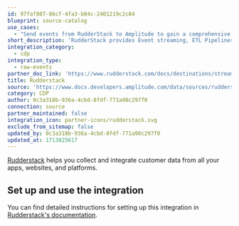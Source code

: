 ```yaml
---
id: 97faf807-86cf-4fa3-b84c-2401219c2c84
blueprint: source-catalog
use_cases:
  - "Send events from RudderStack to Amplitude to gain a comprehensive understanding of your customer journey by collecting and integrating data from various sources, including apps, websites, and platforms. This integration enables you to leverage the power of both RudderStack's customer data infrastructure platform and Amplitude's analytics capabilities to enhance customer experiences and drive business growth."
short_description: 'RudderStack provides Event streaming, ETL Pipelines, and Reverse ETL Pipelines that allow customers to have a 360 degree actionable view of customer data.'
integration_category:
  - cdp
integration_type:
  - raw-events
partner_doc_link: 'https://www.rudderstack.com/docs/destinations/streaming-destinations/amplitude/'
title: Rudderstack
source: 'https://www.docs.developers.amplitude.com/data/sources/rudderstack'
category: CDP
author: 0c3a318b-936a-4cbd-8fdf-771a90c297f0
connection: source
partner_maintained: false
integration_icon: partner-icons/rudderstack.svg
exclude_from_sitemap: false
updated_by: 0c3a318b-936a-4cbd-8fdf-771a90c297f0
updated_at: 1713825617
---
```

[Rudderstack](https://www.rudderstack.com/) helps you collect and integrate customer data from all your apps, websites, and platforms.

## Set up and use the integration

You can find detailed instructions for setting up this integration in [Rudderstack's documentation](https://www.rudderstack.com/docs/destinations/streaming-destinations/amplitude/).